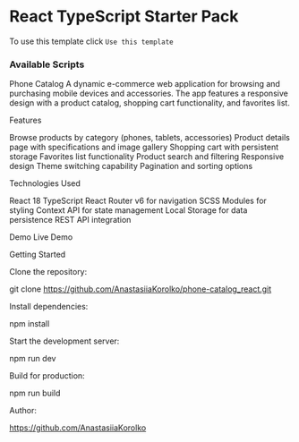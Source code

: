 # React TypeScript Starter Pack

To use this template click `Use this template`

### Available Scripts

Phone Catalog
A dynamic e-commerce web application for browsing and purchasing mobile devices and accessories. The app features a responsive design with a product catalog, shopping cart functionality, and favorites list.

Features

Browse products by category (phones, tablets, accessories)
Product details page with specifications and image gallery
Shopping cart with persistent storage
Favorites list functionality
Product search and filtering
Responsive design
Theme switching capability
Pagination and sorting options

Technologies Used

React 18
TypeScript
React Router v6 for navigation
SCSS Modules for styling
Context API for state management
Local Storage for data persistence
REST API integration

Demo
Live Demo

Getting Started

Clone the repository:

git clone https://github.com/AnastasiiaKorolko/phone-catalog_react.git

Install dependencies:

npm install

Start the development server:

npm run dev

Build for production:

npm run build

Author:

https://github.com/AnastasiiaKorolko
